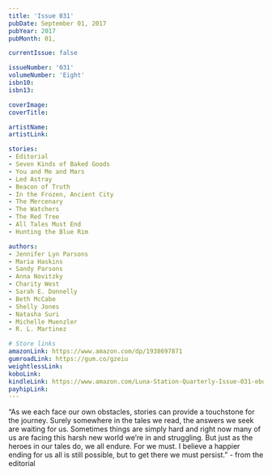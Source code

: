 ```yaml
---
title: 'Issue 031'
pubDate: September 01, 2017
pubYear: 2017
pubMonth: 01,

currentIssue: false

issueNumber: '031'
volumeNumber: 'Eight'
isbn10:
isbn13:

coverImage:
coverTitle:

artistName:
artistLink:

stories: 
- Editorial
- Seven Kinds of Baked Goods
- You and Me and Mars
- Led Astray
- Beacon of Truth
- In the Frozen, Ancient City
- The Mercenary
- The Watchers
- The Red Tree
- All Tales Must End
- Hunting the Blue Rim

authors: 
- Jennifer Lyn Parsons
- Maria Haskins
- Sandy Parsons
- Anna Novitzky
- Charity West
- Sarah E. Donnelly
- Beth McCabe
- Shelly Jones
- Natasha Suri
- Michelle Muenzler
- R. L. Martinez

# Store links
amazonLink: https://www.amazon.com/dp/1938697871
gumroadLink: https://gum.co/gzeiu
weightlessLink: 
koboLink:
kindleLink: https://www.amazon.com/Luna-Station-Quarterly-Issue-031-ebook/dp/B075D928RZ/
payhipLink: 
---
```

“As we each face our own obstacles, stories can provide a touchstone for the journey. Surely somewhere in the tales we read, the answers we seek are waiting for us. Sometimes things are simply hard and right now many of us are facing this harsh new world we’re in and struggling. But just as the heroes in our tales do, we all endure. For we must. I believe a happier ending for us all is still possible, but to get there we must persist.” - from the editorial

&nbsp;
        